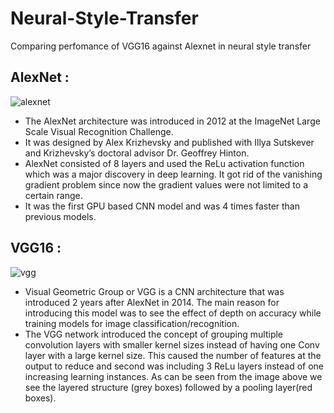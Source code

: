 # Neural-Style-Transfer
Comparing perfomance of VGG16 against Alexnet in neural style transfer



## AlexNet : 
![alexnet](https://user-images.githubusercontent.com/57902078/139523818-6cdf461c-8919-45bd-9ae2-6970f1104f60.png)

 - The AlexNet architecture was introduced in 2012 at the ImageNet Large Scale Visual Recognition Challenge.
 - It was designed by Alex Krizhevsky and published with Illya Sutskever and Krizhevsky’s doctoral advisor Dr. Geoffrey Hinton.
 - AlexNet consisted of 8 layers and used the ReLu activation function which was a major discovery in deep learning. It got rid of the vanishing gradient problem since now the gradient values were not limited to a certain range.
  - It was the first GPU based CNN model and was 4 times faster than previous models.

## VGG16 :
![vgg](https://user-images.githubusercontent.com/57902078/139523822-25552986-6b8f-4447-9b97-70b7fabf252f.jpeg)


- Visual Geometric Group or VGG is a CNN architecture that was introduced 2 years after AlexNet in 2014. The main reason for introducing this model was to see the effect of depth on accuracy while training models for image classification/recognition.
- The VGG network introduced the concept of grouping multiple convolution layers with smaller kernel sizes instead of having one Conv layer with a large kernel size. This caused the number of features at the output to reduce and second was including 3 ReLu layers instead of one increasing learning instances. As can be seen from the image above we see the layered structure (grey boxes) followed by a pooling layer(red boxes).

